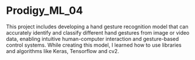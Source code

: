 # Prodigy_ML_04
This project includes developing a hand gesture recognition model that can accurately identify and classify different hand gestures from image or video data, enabling intuitive human-computer interaction and gesture-based control systems. While creating this model, I learned how to use libraries and algorithms like Keras, Tensorflow and cv2.
